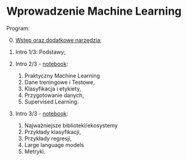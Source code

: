 # Wprowadzenie Machine Learning

Program:

0. [Wstęp oraz dodatkowe narzędzia](00_wstep/README.md);

1. Intro 1/3: Podstawy;

2. Intro 2/3 - [notebook](02_notebook/introduction.ipynb):

   1. Praktyczny Machine Learning
   2. Dane treningowe i Testowe,
   3. Klasyfikacja i etykiety,
   4. Przygotowanie danych,
   5. Supervised Learning.

3. Intro 3/3 - [notebook](03_notebook/introduction.ipynb):

   1. Najważniejsze biblioteki/ekosystemy
   2. Przykłady klasyfikacji,
   3. Przykłady regresji,
   4. Large language models
   5. Metryki.
